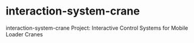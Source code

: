 # interaction-system-crane
interaction-system-crane
Project: Interactive Control Systems for Mobile Loader Cranes

